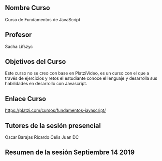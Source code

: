 ## Nombre Curso

Curso de Fundamentos de JavaScript

## Profesor

Sacha Lifszyc 

## Objetivos del Curso

Este curso no se creo con base en PlatziVideo, es un curso con el que a través de ejercicios y retos el estudiante conoce el lenguaje y desarrolla sus habilidades en desarrollo con Javascript. 
## Enlace Curso

https://platzi.com/cursos/fundamentos-javascript/

## Tutores de la sesión presencial

Oscar Barajas 
Ricardo Celis 
Juan DC

## Resumen de la sesión Septiembre 14 2019 
